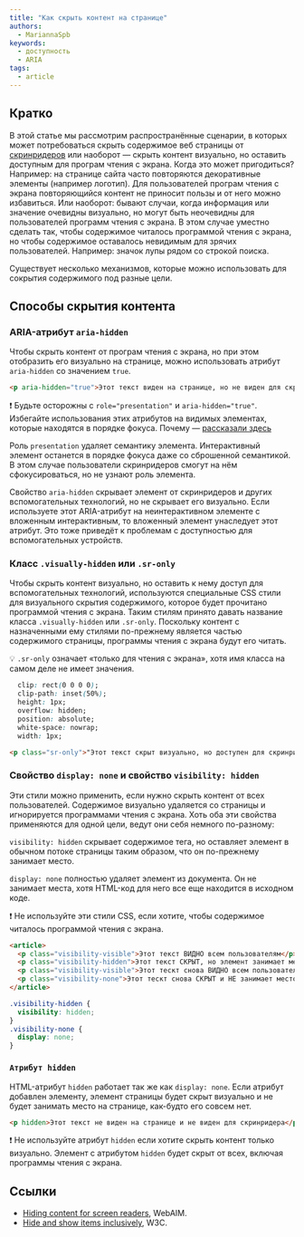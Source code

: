 ```yaml
---
title: "Как скрыть контент на странице"
authors:
  - MariannaSpb
keywords:
  - доступность
  - ARIA
tags:
  - article
---
```


## Кратко
  В этой статье мы рассмотрим распространённые сценарии, в которых может потребоваться скрыть содержимое веб страницы от [скринридеров](/html/screenreaders/) или наоборот — скрыть контент визуально, но оставить доступным для програм чтения с экрана.
  Когда это может пригодиться? Например: на странице сайта часто повторяются декоративные элементы (например логотип). Для пользователей програм чтения с экрана повторяющийся контент не приносит пользы и от него можно избавиться. 
  Или наоборот: бывают случаи, когда информация или значение очевидны визуально, но могут быть неочевидны для пользователей программ чтения с экрана. В этом случае уместно сделать так, чтобы содержимое читалось программой чтения с экрана, но чтобы содержимое оставалось невидимым для зрячих пользователей. Например: значок лупы рядом со строкой поиска.

  Существует несколько механизмов, которые можно использовать для сокрытия содержимого под разные цели.

## Cпособы скрытия контента

### ARIA-атрибут `aria-hidden`

Чтобы скрыть контент от програм чтения с экрана, но при этом отобразить его визуально на странице, можно использовать атрибут `aria-hidden` со значением `true`.

```html
<p aria-hidden="true">Этот текст виден на странице, но не виден для скринридера</p>
```
❗️ Будьте осторожны с `role="presentation"` и `aria-hidden="true"`. Избегайте использования этих атрибутов на видимых элементах, которые находятся в порядке фокуса. Почему — [рассказали здесь](/a11y/aria-intro/)

Роль `presentation` удаляет семантику элемента. Интерактивный элемент останется в порядке фокуса даже со сброшенной семантикой. В этом случае пользователи скринридеров смогут на нём сфокусироваться, но не узнают роль элемента.

Свойство `aria-hidden` скрывает элемент от скринридеров и других вспомогательных технологий, но не скрывает его визуально. Если используете этот ARIA-атрибут на неинтерактивном элементе с вложенным интерактивным, то вложенный элемент унаследует этот атрибут. Это тоже приведёт к проблемам с доступностью для вспомогательных устройств.

### Класс `.visually-hidden` или `.sr-only`

Чтобы скрыть контент визуально, но оставить к нему доступ для вспомогательных технологий, используются специальные СSS стили для визуального скрытия содержимого, которое будет прочитано программой чтения с экрана. Таким стилям принято давать название класса  `.visually-hidden` или `.sr-only`. Поскольку контент с назначенными ему стилями по-прежнему является частью содержимого страницы, программы чтения с экрана будут его читать.

💡 `.sr-only` означает «только для чтения с экрана», хотя имя класса на самом деле не имеет значения. 

```css
  clip: rect(0 0 0 0); 
  clip-path: inset(50%);
  height: 1px;
  overflow: hidden;
  position: absolute;
  white-space: nowrap; 
  width: 1px;
```

```html
<p class="sr-only">"Этот текст скрыт визуально, но доступен для скринридеров".</p>
```

### Свойство `display: none` и свойство `visibility: hidden`

Эти стили можно применить, если нужно скрыть контент от всех пользователей. Содержимое визуально удаляется со страницы и игнорируется программами чтения с экрана. Хоть оба эти свойства применяются для одной цели, ведут они себя немного по-разному:

`visibility: hidden` скрывает содержимое тега, но оставляет элемент в обычном потоке страницы таким образом, что он по-прежнему занимает место.

`display: none` полностью удаляет элемент из документа. Он не занимает места, хотя HTML-код для него все еще находится в исходном коде.

❗️ Не используйте эти стили CSS, если хотите, чтобы содержимое читалось программой чтения с экрана.

```html
<article>
  <p class="visibility-visible">Этот текст ВИДНО всем пользователям</p>
  <p class="visibility-hidden">Этот текст СКРЫТ, но элемент занимает место в потоке страницы</p>
  <p class="visibility-visible">Этот тескт снова ВИДНО всем пользователям</p>
  <p class="visibility-none">Этот тескт снова СКРЫТ и НЕ занимает место на странице </p>
</article>
```

```css
.visibility-hidden {
  visibility: hidden;
}
.visibility-none {
  display: none;
}
```

### `Атрибут hidden`
HTML-атрибут `hidden` работает так же как `display: none`. Если атрибут добавлен элементу, элемент страницы будет скрыт визуально и не будет занимать место на странице, как-будто его совсем нет.

```html
<p hidden>Этот текст не виден на странице и не виден для скринридера</p>
```
❗️ Не используйте атрибут `hidden` если хотите скрыть контент только визуально. Элемент с атрибутом `hidden` будет скрыт от всех, включая программы чтения с экрана.

## Ссылки
- [Hiding content for screen readers](https://webaim.org/blog/hiding-content-for-screen-readers/), WebAIM.
- [Hide and show items inclusively](https://design-system.w3.org/styles/how-to-hide-and-show-things.html), W3C.